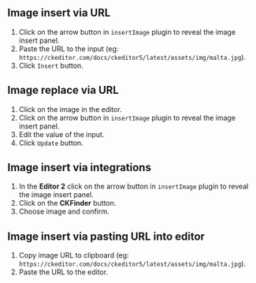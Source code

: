 ## Image insert via URL

1. Click on the arrow button in `insertImage` plugin to reveal the image insert panel.
1. Paste the URL to the input (eg: `https://ckeditor.com/docs/ckeditor5/latest/assets/img/malta.jpg`).
1. Click `Insert` button.

## Image replace via URL

1. Click on the image in the editor.
1. Click on the arrow button in `insertImage` plugin to reveal the image insert panel.
1. Edit the value of the input.
1. Click `Update` button.

## Image insert via integrations

1. In the **Editor 2** click on the arrow button in `insertImage` plugin to reveal the image insert panel.
1. Click on the **CKFinder** button.
1. Choose image and confirm.

## Image insert via pasting URL into editor

1. Copy image URL to clipboard (eg: `https://ckeditor.com/docs/ckeditor5/latest/assets/img/malta.jpg`).
1. Paste the URL to the editor.
